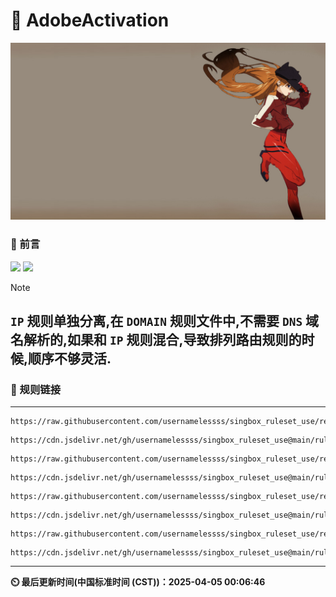 
# 🧸 AdobeActivation
![](https://raw.githubusercontent.com/usernamelessss/picture-bed/main/images/202504042256831.jpg)
### 📣 前言
![](https://shields.io/badge/-移除重复规则-ff69b4) ![](https://shields.io/badge/-IP&nbsp;规则单独存放不与&nbsp;DOMAIN&nbsp;等混合-green)
> [!NOTE]
**`IP` 规则单独分离,在 `DOMAIN` 规则文件中,不需要 `DNS` 域名解析的,如果和 `IP` 规则混合,导致排列路由规则的时候,顺序不够灵活.**
---

###  🔗 规则链接
---

```url
https://raw.githubusercontent.com/usernamelessss/singbox_ruleset_use/refs/heads/main/rule/AdobeActivation/AdobeActivation_IP.json
```

```url
https://cdn.jsdelivr.net/gh/usernamelessss/singbox_ruleset_use@main/rule/AdobeActivation/AdobeActivation_IP.json
```

```url
https://raw.githubusercontent.com/usernamelessss/singbox_ruleset_use/refs/heads/main/rule/AdobeActivation/AdobeActivation_IP.srs
```

```url
https://cdn.jsdelivr.net/gh/usernamelessss/singbox_ruleset_use@main/rule/AdobeActivation/AdobeActivation_IP.srs
```

```url
https://raw.githubusercontent.com/usernamelessss/singbox_ruleset_use/refs/heads/main/rule/AdobeActivation/AdobeActivation_No_IP.json
```

```url
https://cdn.jsdelivr.net/gh/usernamelessss/singbox_ruleset_use@main/rule/AdobeActivation/AdobeActivation_No_IP.json
```

```url
https://raw.githubusercontent.com/usernamelessss/singbox_ruleset_use/refs/heads/main/rule/AdobeActivation/AdobeActivation_No_IP.srs
```

```url
https://cdn.jsdelivr.net/gh/usernamelessss/singbox_ruleset_use@main/rule/AdobeActivation/AdobeActivation_No_IP.srs
```

---
**⏲️ 最后更新时间(中国标准时间 (CST))：2025-04-05 00:06:46**